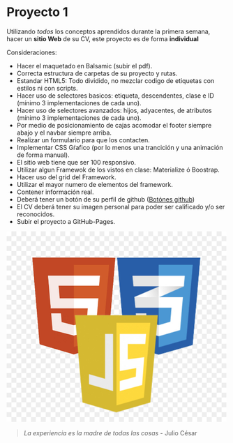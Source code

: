 # Proyecto 1 

Utilizando *todos* los conceptos aprendidos durante la primera semana, hacer un **sitio Web** de su CV, este proyecto es de forma **individual** 

Consideraciones:

- Hacer el maquetado en Balsamic (subir el pdf).
- Correcta estructura de carpetas de su proyecto y rutas.
- Estandar HTML5: Todo dividido, no mezclar codigo de etiquetas con estilos ni con scripts.
- Hacer uso de selectores basicos: etiqueta, descendentes, clase e ID (mínimo 3 implementaciones de cada uno).
- Hacer uso de selectores avanzados: hijos, adyacentes, de atributos (mínimo 3 implementaciones de cada uno).
- Por medio de posicionamiento de cajas acomodar el footer siempre abajo y el navbar siempre arriba.
- Realizar un formulario para que los contacten.
- Implementar CSS Gŕafico (por lo menos una trancición y una animación de forma manual).
- El sitio web tiene que ser 100 responsivo.
- Utilizar algun Framewok de los vistos en clase: Materialize ó Boostrap.
- Hacer uso del grid del Framework.
- Utilizar el mayor numero de elementos del framework.
- Contener información real.
- Deberá tener un botón de su perfil de github ([Botónes github](https://buttons.github.io/ "Botónes github"))
- El CV deberá tener su imagen personal para poder ser calificado y/o ser reconocidos.
- Subir el proyecto a GitHub-Pages.

![html5](https://github.com/joule7/CursoWebGen37/blob/master/Clases/Clase03Web/TareaClase03/images/hcj.jpg)

> *La experiencia es la madre de todas las cosas* - Julio César
